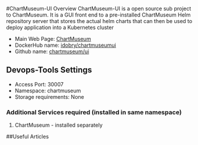 #ChartMuseum-UI Overview
ChartMuseum-UI is a open source sub project to ChartMuseum. It is a GUI front end to a pre-installed ChartMuseum Helm repository server that stores the actual  helm charts that can then be used to deploy application into a Kubernetes cluster 

* Main Web Page:			[ChartMuseum](https://chartmuseum.com/)
* DockerHub name:		[idobry/chartmuseumui](https://hub.docker.com/r/idobry/chartmuseumui)
* Github name:			[chartmuseum/ui](https://github.com/helm/chartmuseum/ui)

## Devops-Tools Settings
* Access Port: 30007
* Namespace: chartmuseum
* Storage requirements: None

### Additional Services required (installed in same namespace)
1. ChartMuseum - installed separately

##Useful Articles